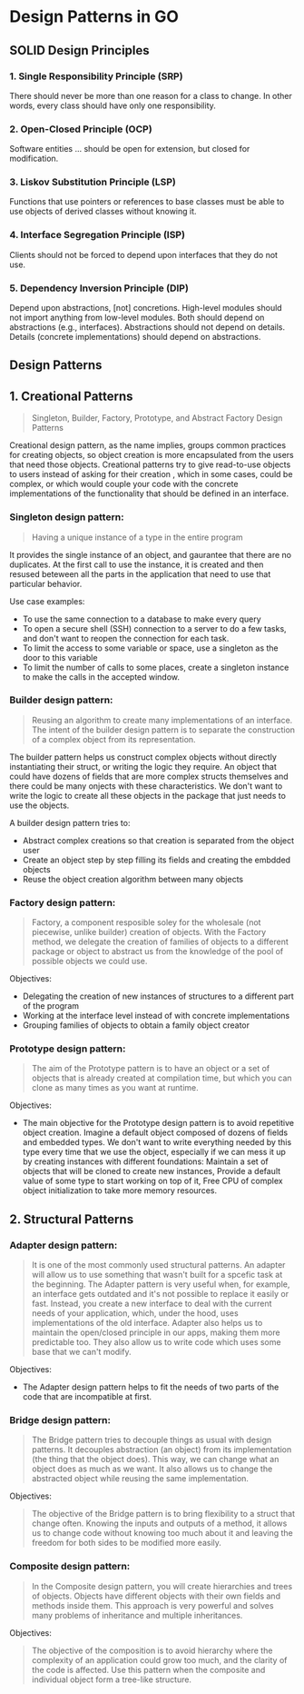 # Design Patterns in GO
## SOLID Design Principles
### 1. Single Responsibility Principle (SRP)
There should never be more than one reason for a class to change. In other words, every class should have only one responsibility.
### 2. Open-Closed Principle (OCP)
Software entities ... should be open for extension, but closed for modification.
### 3. Liskov Substitution Principle (LSP)
Functions that use pointers or references to base classes must be able to use objects of derived classes without knowing it.
### 4. Interface Segregation Principle (ISP)
Clients should not be forced to depend upon interfaces that they do not use.
### 5. Dependency Inversion Principle (DIP)
Depend upon abstractions, [not] concretions.
High-level modules should not import anything from low-level modules. Both should depend on abstractions (e.g., interfaces).
Abstractions should not depend on details. Details (concrete implementations) should depend on abstractions.

## Design Patterns
## 1. Creational Patterns 
> Singleton, Builder, Factory, Prototype, and Abstract Factory Design Patterns
 

Creational design pattern, as the name implies, groups common practices for creating objects, so object creation is more encapsulated from the users that need those objects. Creational patterns try to give read-to-use objects to users instead of asking for their creation , which in some cases, could be complex, or which would couple your code with the concrete implementations of the functionality that should be defined in an interface.


### Singleton design pattern:
> Having a unique instance of a type in the entire program

It provides the single instance of an object, and gaurantee that there are no duplicates. At the first call to use the instance, it is created and then resused beteween all the parts in the application that need to use that particular behavior.

Use case examples:
* To use the same connection to a database to make every query
* To open a secure shell (SSH) connection to a server to do a few tasks, and don't want to reopen the connection for each task.
* To limit the access to some variable or space, use a singleton as the door to this variable
* To limit the number of calls to some places, create a singleton instance to make the calls in the accepted window.

### Builder design pattern:
> Reusing an algorithm to create many implementations of an interface. The intent of the builder design pattern is to separate the construction of a complex object from its representation.

The builder pattern helps us construct complex objects without directly instantiating their struct, or writing the logic they require. An object that could have dozens of fields that are more complex structs themselves and there could be many onjects with these characteristics. We don't want to write the logic to create all these objects in the package that just needs to use the objects.

A builder design pattern tries to:
* Abstract complex creations so that creation is separated from the object user
* Create an object step by step filling its fields and creating the embdded objects
* Reuse the object creation algorithm between many objects

### Factory design pattern:
> Factory, a component resposible soley for the wholesale (not piecewise, unlike builder) creation of objects. With the Factory method, we delegate the creation of families of objects to a different package or object to abstract us from the knowledge of the pool of possible objects we could use.

Objectives:
* Delegating the creation of new instances of structures to a different part of the
program
* Working at the interface level instead of with concrete implementations
* Grouping families of objects to obtain a family object creator

### Prototype design pattern:
> The aim of the Prototype pattern is to have an object or a set of objects that is already created at compilation time, but which you can clone as many times as you want at runtime.

Objectives:
* The main objective for the Prototype design pattern is to avoid repetitive object creation. Imagine a default object composed of dozens of fields and embedded types. We don't want to write everything needed by this type every time that we use the object, especially if we can mess it up by creating instances with different foundations: Maintain a set of objects that will be cloned to create new instances, Provide a default value of some type to start working on top of it, Free CPU of complex object initialization to take more memory resources.

## 2. Structural Patterns
### Adapter design pattern:
> It is one of the most commonly used structural patterns. An adapter will allow us to use something that wasn't built for a spcefic task at the beginning. The Adapter pattern is very useful when, for example, an interface gets outdated and it's
not possible to replace it easily or fast. Instead, you create a new interface to deal with the current needs of your application, which, under the hood, uses implementations of the old interface. Adapter also helps us to maintain the open/closed principle in our apps, making them more predictable too. They also allow us to write code which uses some base that we can't modify.

Objectives:
* The Adapter design pattern helps to fit the needs of two parts of the code that are incompatible at first. 

### Bridge design pattern:
> The Bridge pattern tries to decouple things as usual with design patterns. It decouples abstraction (an object) from its implementation (the thing that the object does). This way, we can change what an object does as much as we want. It also allows us to change the abstracted object while reusing the same implementation.

Objectives:
> The objective of the Bridge pattern is to bring flexibility to a struct that change often. Knowing the inputs and outputs of a method, it allows us to change code without knowing too much about it and leaving the freedom for both sides to be modified more easily.

### Composite design pattern:
> In the Composite design pattern, you will create hierarchies and trees of objects. Objects have different objects with their own fields and methods inside them. This approach is very powerful and solves many problems of inheritance and multiple inheritances.

Objectives:
> The objective of the composition is to avoid hierarchy where the complexity of an application could grow too much, and the
clarity of the code is affected. Use this pattern when the composite and individual object form a tree-like structure.